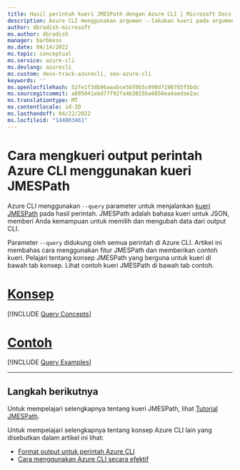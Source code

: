 ```yaml
---
title: Hasil perintah kueri JMESPath dengan Azure CLI | Microsoft Docs
description: Azure CLI menggunakan argumen --lakukan kueri pada argumen untuk menjalankan kueri JMESPath pada hasil perintah. Pelajari cara menggunakan fitur JMESPath di artikel ini.
author: dbradish-microsoft
ms.author: dbradish
manager: barbkess
ms.date: 04/14/2022
ms.topic: conceptual
ms.service: azure-cli
ms.devlang: azurecli
ms.custom: devx-track-azurecli, seo-azure-cli
keywords: ''
ms.openlocfilehash: 52fe1f3db96aaabce56f0b5c090d7190765f5bdc
ms.sourcegitcommit: a805041ebd77f92fa4b3025ba6856ea4aedae2ac
ms.translationtype: MT
ms.contentlocale: id-ID
ms.lasthandoff: 04/22/2022
ms.locfileid: "144003461"
---
```

# <a name="how-to-query-azure-cli-command-output-using-a-jmespath-query"></a>Cara mengkueri output perintah Azure CLI menggunakan kueri JMESPath

Azure CLI menggunakan `--query` parameter untuk menjalankan [kueri JMESPath](http://jmespath.org) pada hasil perintah. JMESPath adalah bahasa kueri untuk JSON, memberi Anda kemampuan untuk memilih dan mengubah data dari output CLI.

Parameter `--query` didukung oleh semua perintah di Azure CLI. Artikel ini membahas cara menggunakan fitur JMESPath dan memberikan contoh kueri. Pelajari tentang konsep JMESPath yang berguna untuk kueri di bawah tab konsep. Lihat contoh kueri JMESPath di bawah tab contoh.

# <a name="concepts"></a>[Konsep](#tab/concepts)

[!INCLUDE [Query Concepts](includes/query-azure-cli-concepts.md)]

# <a name="examples"></a>[Contoh](#tab/examples)

[!INCLUDE [Query Examples](includes/query-azure-cli-examples.md)]

---

## <a name="next-steps"></a>Langkah berikutnya

Untuk mempelajari selengkapnya tentang kueri JMESPath, lihat [Tutorial JMESPath](https://jmespath.org/tutorial.html).

Untuk mempelajari selengkapnya tentang konsep Azure CLI lain yang disebutkan dalam artikel ini lihat:

- [Format output untuk perintah Azure CLI](./format-output-azure-cli.md)
- [Cara menggunakan Azure CLI secara efektif](./use-cli-effectively.md)